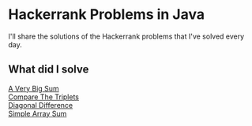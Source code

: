 # Hackerrank Problems in Java
I'll share the solutions of the Hackerrank problems that I've solved every day.

## What did I solve
[A Very Big Sum](/src/aVeryBigSum.java)\
[Compare The Triplets](/src/compareTheTriplets.java)\
[Diagonal Difference](/src/diagonalDifference.java)\
[Simple Array Sum](/src/simpleArraySum.java)
